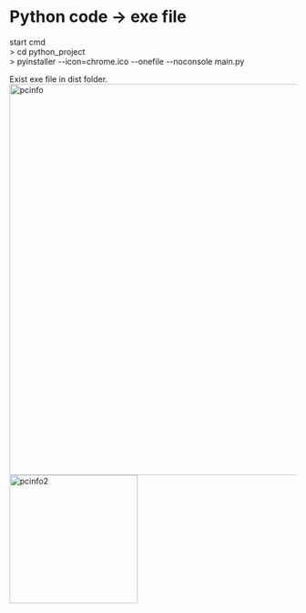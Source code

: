 # Python code → exe file

start cmd<br>
&#62; cd python_project<br>
&#62; pyinstaller --icon=chrome.ico --onefile --noconsole main.py<br>

Exist exe file in dist folder.<br>
<img width="686" alt="pcinfo" src="https://user-images.githubusercontent.com/24931069/63636819-97363780-c6af-11e9-9b14-259140890744.PNG">
<img width="225" alt="pcinfo2" src="https://user-images.githubusercontent.com/24931069/63636875-5985de80-c6b0-11e9-934d-8754f44f735c.PNG">
